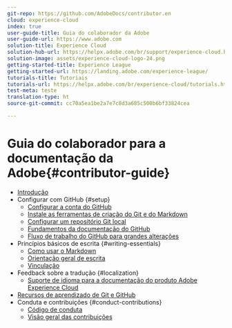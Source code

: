 ```yaml
---
git-repo: https://github.com/AdobeDocs/contributor.en
cloud: experience-cloud
index: true
user-guide-title: Guia do colaborador da Adobe
user-guide-url: https://www.adobe.com
solution-title: Experience Cloud
solution-hub-url: https://helpx.adobe.com/br/support/experience-cloud.html
solution-image: assets/experience-cloud-logo-24.png
getting-started-title: Experience League
getting-started-url: https://landing.adobe.com/experience-league/
tutorials-title: Tutoriais
tutorials-url: https://helpx.adobe.com/br/experience-cloud/tutorials.html
test-meta: teste
translation-type: ht
source-git-commit: cc70a5ea1be2a7e7c8d3a685c500b6bf33824cea

---
```



# Guia do colaborador para a documentação da Adobe{#contributor-guide}

+ [Introdução](introduction.md)
+ Configurar com GitHub {#setup}
   + [Configurar a conta do GitHub](setup/github-signup.md)
   + [Instale as ferramentas de criação do Git e do Markdown](setup/install-tools.md)
   + [Configurar um repositório Git local](setup/local-repo.md)
   + [Fundamentos da documentação do GitHub](setup/git-fundamentals.md)
   + [Fluxo de trabalho do GitHub para grandes alterações](setup/full-workflow.md)
+ Princípios básicos de escrita {#writing-essentials}
   + [Como usar o Markdown](writing-essentials/markdown.md)
   + [Orientação geral de escrita](writing-essentials/general-writing-guidance.md)
   + [Vinculação](writing-essentials/linking.md)
+ Feedback sobre a tradução {#localization}
   + [Suporte de idioma para a documentação do produto Adobe Experience Cloud](localization/machine-translation.md)
+ [Recursos de aprendizado de Git e GitHub](resources.md)
+ Conduta e contribuições {#conduct-contributions}
   + [Código de conduta](conduct/code-of-conduct.md)
   + [Visão geral das contribuições](conduct/contributing.md)
